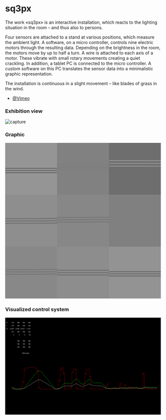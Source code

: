 # sq3px

The work «sq3px» is an interactive installation, which reacts to the lighting situation in the room – and thus also to persons.

Four sensors are attached to a stand at various positions, which measure the ambient light. A software, on a micro controller, controls nine electric motors through the resulting data. Depending on the brightness in the room, the motors move by up to half a turn. A wire is attached to each axis of a motor. These vibrate with small rotary movements creating a quiet crackling. In addition, a tablet PC is connected to the micro controller. A custom software on this PC translates the sensor data into a minimalistic graphic representation.

The installation is continuous in a slight movement – like blades of grass in the wind.

- [@Vimeo](https://vimeo.com/221154829)

### Exhibition view

![capture](https://github.com/herdav/sq3px/blob/master/sq3px@lab30.jpg)

### Graphic

![capture](https://github.com/herdav/sq3px/blob/master/sq3px_graphic.jpg) 

### Visualized control system

![capture](https://github.com/herdav/sq3px/blob/master/sq3px_data.jpg)
